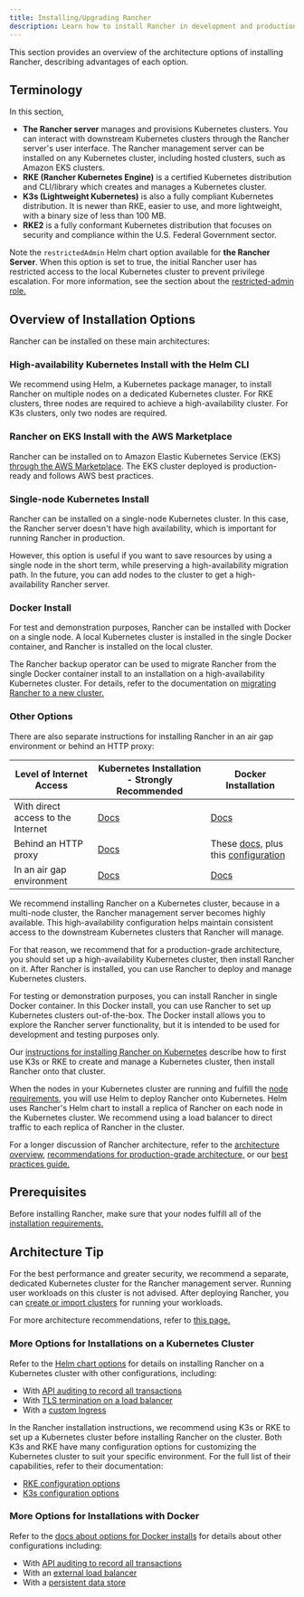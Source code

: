 ```yaml
---
title: Installing/Upgrading Rancher
description: Learn how to install Rancher in development and production environments. Read about single node and high availability installation
---
```


<head>
  <link rel="canonical" href="https://ranchermanager.docs.rancher.com/getting-started/installation-and-upgrade"/>
</head>

This section provides an overview of the architecture options of installing Rancher, describing advantages of each option.

## Terminology

In this section,

- **The Rancher server** manages and provisions Kubernetes clusters. You can interact with downstream Kubernetes clusters through the Rancher server's user interface. The Rancher management server can be installed on any Kubernetes cluster, including hosted clusters, such as Amazon EKS clusters.
- **RKE (Rancher Kubernetes Engine)** is a certified Kubernetes distribution and CLI/library which creates and manages a Kubernetes cluster.
- **K3s (Lightweight Kubernetes)** is also a fully compliant Kubernetes distribution. It is newer than RKE, easier to use, and more lightweight, with a binary size of less than 100 MB.
- **RKE2** is a fully conformant Kubernetes distribution that focuses on security and compliance within the U.S. Federal Government sector.

Note the `restrictedAdmin` Helm chart option available for **the Rancher Server**. When this option is set to true, the initial Rancher user has restricted access to the local Kubernetes cluster to prevent privilege escalation. For more information, see the section about the [restricted-admin role.](../../how-to-guides/new-user-guides/authentication-permissions-and-global-configuration/manage-role-based-access-control-rbac/global-permissions.md#restricted-admin)

## Overview of Installation Options

Rancher can be installed on these main architectures:

### High-availability Kubernetes Install with the Helm CLI

We recommend using Helm, a Kubernetes package manager, to install Rancher on multiple nodes on a dedicated Kubernetes cluster. For RKE clusters, three nodes are required to achieve a high-availability cluster. For K3s clusters, only two nodes are required.

### Rancher on EKS Install with the AWS Marketplace

Rancher can be installed on to Amazon Elastic Kubernetes Service (EKS) [through the AWS Marketplace](../quick-start-guides/deploy-rancher-manager/aws-marketplace.md). The EKS cluster deployed is production-ready and follows AWS best practices. 

### Single-node Kubernetes Install

Rancher can be installed on a single-node Kubernetes cluster. In this case, the Rancher server doesn't have high availability, which is important for running Rancher in production.

However, this option is useful if you want to save resources by using a single node in the short term, while preserving a high-availability migration path. In the future, you can add nodes to the cluster to get a high-availability Rancher server.

### Docker Install

For test and demonstration purposes, Rancher can be installed with Docker on a single node. A local Kubernetes cluster is installed in the single Docker container, and Rancher is installed on the local cluster.

The Rancher backup operator can be used to migrate Rancher from the single Docker container install to an installation on a high-availability Kubernetes cluster. For details, refer to the documentation on [migrating Rancher to a new cluster.](../../how-to-guides/new-user-guides/backup-restore-and-disaster-recovery/migrate-rancher-to-new-cluster.md)

### Other Options

There are also separate instructions for installing Rancher in an air gap environment or behind an HTTP proxy:

| Level of Internet Access           | Kubernetes Installation - Strongly Recommended                | Docker Installation                             |
| ---------------------------------- | ------------------------------ | ---------- |
| With direct access to the Internet | [Docs](install-upgrade-on-a-kubernetes-cluster/install-upgrade-on-a-kubernetes-cluster.md) | [Docs](other-installation-methods/rancher-on-a-single-node-with-docker/rancher-on-a-single-node-with-docker.md)                                                                                     |
| Behind an HTTP proxy                | [Docs](other-installation-methods/rancher-behind-an-http-proxy/rancher-behind-an-http-proxy.md) |  These [docs,](other-installation-methods/rancher-on-a-single-node-with-docker/rancher-on-a-single-node-with-docker.md) plus this [configuration](../../reference-guides/single-node-rancher-in-docker/http-proxy-configuration.md) |
| In an air gap environment          | [Docs](other-installation-methods/air-gapped-helm-cli-install/air-gapped-helm-cli-install.md)                                                                                                                               | [Docs](other-installation-methods/air-gapped-helm-cli-install/air-gapped-helm-cli-install.md)                                                                                         |

We recommend installing Rancher on a Kubernetes cluster, because in a multi-node cluster, the Rancher management server becomes highly available. This high-availability configuration helps maintain consistent access to the downstream Kubernetes clusters that Rancher will manage.

For that reason, we recommend that for a production-grade architecture, you should set up a high-availability Kubernetes cluster, then install Rancher on it. After Rancher is installed, you can use Rancher to deploy and manage Kubernetes clusters.

For testing or demonstration purposes, you can install Rancher in single Docker container. In this Docker install, you can use Rancher to set up Kubernetes clusters out-of-the-box. The Docker install allows you to explore the Rancher server functionality, but it is intended to be used for development and testing purposes only.

Our [instructions for installing Rancher on Kubernetes](install-upgrade-on-a-kubernetes-cluster/install-upgrade-on-a-kubernetes-cluster.md) describe how to first use K3s or RKE to create and manage a Kubernetes cluster, then install Rancher onto that cluster.

When the nodes in your Kubernetes cluster are running and fulfill the [node requirements,](installation-requirements/installation-requirements.md) you will use Helm to deploy Rancher onto Kubernetes. Helm uses Rancher's Helm chart to install a replica of Rancher on each node in the Kubernetes cluster. We recommend using a load balancer to direct traffic to each replica of Rancher in the cluster.

For a longer discussion of Rancher architecture, refer to the [architecture overview,](../../reference-guides/rancher-manager-architecture/rancher-manager-architecture.md) [recommendations for production-grade architecture,](../../reference-guides/rancher-manager-architecture/architecture-recommendations.md) or our [best practices guide.](../../reference-guides/best-practices/rancher-server/tips-for-running-rancher.md)

## Prerequisites

Before installing Rancher, make sure that your nodes fulfill all of the [installation requirements.](installation-requirements/installation-requirements.md)

## Architecture Tip

For the best performance and greater security, we recommend a separate, dedicated Kubernetes cluster for the Rancher management server. Running user workloads on this cluster is not advised. After deploying Rancher, you can [create or import clusters](../../how-to-guides/new-user-guides/kubernetes-clusters-in-rancher-setup/kubernetes-clusters-in-rancher-setup.md) for running your workloads.

For more architecture recommendations, refer to [this page.](../../reference-guides/rancher-manager-architecture/architecture-recommendations.md)

### More Options for Installations on a Kubernetes Cluster

Refer to the [Helm chart options](installation-references/helm-chart-options.md) for details on installing Rancher on a Kubernetes cluster with other configurations, including:

- With [API auditing to record all transactions](installation-references/helm-chart-options.md#api-audit-log)
- With [TLS termination on a load balancer](installation-references/helm-chart-options.md#external-tls-termination)
- With a [custom Ingress](installation-references/helm-chart-options.md#customizing-your-ingress)

In the Rancher installation instructions, we recommend using K3s or RKE to set up a Kubernetes cluster before installing Rancher on the cluster. Both K3s and RKE have many configuration options for customizing the Kubernetes cluster to suit your specific environment. For the full list of their capabilities, refer to their documentation:

- [RKE configuration options](https://rancher.com/docs/rke/latest/en/config-options/)
- [K3s configuration options](https://rancher.com/docs/k3s/latest/en/installation/install-options/)

### More Options for Installations with Docker

Refer to the [docs about options for Docker installs](other-installation-methods/rancher-on-a-single-node-with-docker/rancher-on-a-single-node-with-docker.md) for details about other configurations including:

- With [API auditing to record all transactions](../../reference-guides/single-node-rancher-in-docker/advanced-options.md#api-audit-log)
- With an [external load balancer](../../how-to-guides/advanced-user-guides/configure-layer-7-nginx-load-balancer.md)
- With a [persistent data store](../../reference-guides/single-node-rancher-in-docker/advanced-options.md#persistent-data)
